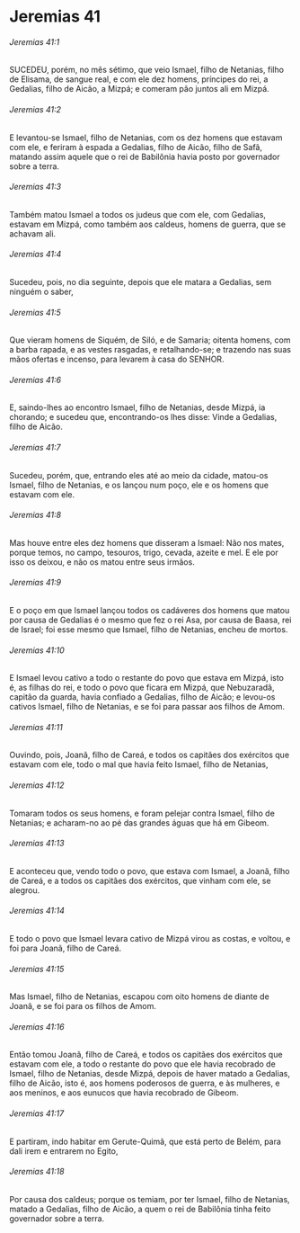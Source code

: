 # Jeremias 41

###### Jeremias 41:1

SUCEDEU, porém, no mês sétimo, que veio Ismael, filho de Netanias, filho de Elisama, de sangue real, e com ele dez homens, príncipes do rei, a Gedalias, filho de Aicão, a Mizpá; e comeram pão juntos ali em Mizpá.

###### Jeremias 41:2

E levantou-se Ismael, filho de Netanias, com os dez homens que estavam com ele, e feriram à espada a Gedalias, filho de Aicão, filho de Safã, matando assim aquele que o rei de Babilônia havia posto por governador sobre a terra.

###### Jeremias 41:3

Também matou Ismael a todos os judeus que com ele, com Gedalias, estavam em Mizpá, como também aos caldeus, homens de guerra, que se achavam ali.

###### Jeremias 41:4

Sucedeu, pois, no dia seguinte, depois que ele matara a Gedalias, sem ninguém o saber,

###### Jeremias 41:5

Que vieram homens de Siquém, de Siló, e de Samaria; oitenta homens, com a barba rapada, e as vestes rasgadas, e retalhando-se; e trazendo nas suas mãos ofertas e incenso, para levarem à casa do SENHOR.

###### Jeremias 41:6

E, saindo-lhes ao encontro Ismael, filho de Netanias, desde Mizpá, ia chorando; e sucedeu que, encontrando-os lhes disse: Vinde a Gedalias, filho de Aicão.

###### Jeremias 41:7

Sucedeu, porém, que, entrando eles até ao meio da cidade, matou-os Ismael, filho de Netanias, e os lançou num poço, ele e os homens que estavam com ele.

###### Jeremias 41:8

Mas houve entre eles dez homens que disseram a Ismael: Não nos mates, porque temos, no campo, tesouros, trigo, cevada, azeite e mel. E ele por isso os deixou, e não os matou entre seus irmãos.

###### Jeremias 41:9

E o poço em que Ismael lançou todos os cadáveres dos homens que matou por causa de Gedalias é o mesmo que fez o rei Asa, por causa de Baasa, rei de Israel; foi esse mesmo que Ismael, filho de Netanias, encheu de mortos.

###### Jeremias 41:10

E Ismael levou cativo a todo o restante do povo que estava em Mizpá, isto é, as filhas do rei, e todo o povo que ficara em Mizpá, que Nebuzaradã, capitão da guarda, havia confiado a Gedalias, filho de Aicão; e levou-os cativos Ismael, filho de Netanias, e se foi para passar aos filhos de Amom.

###### Jeremias 41:11

Ouvindo, pois, Joanã, filho de Careá, e todos os capitães dos exércitos que estavam com ele, todo o mal que havia feito Ismael, filho de Netanias,

###### Jeremias 41:12

Tomaram todos os seus homens, e foram pelejar contra Ismael, filho de Netanias; e acharam-no ao pé das grandes águas que há em Gibeom.

###### Jeremias 41:13

E aconteceu que, vendo todo o povo, que estava com Ismael, a Joanã, filho de Careá, e a todos os capitães dos exércitos, que vinham com ele, se alegrou.

###### Jeremias 41:14

E todo o povo que Ismael levara cativo de Mizpá virou as costas, e voltou, e foi para Joanã, filho de Careá.

###### Jeremias 41:15

Mas Ismael, filho de Netanias, escapou com oito homens de diante de Joanã, e se foi para os filhos de Amom.

###### Jeremias 41:16

Então tomou Joanã, filho de Careá, e todos os capitães dos exércitos que estavam com ele, a todo o restante do povo que ele havia recobrado de Ismael, filho de Netanias, desde Mizpá, depois de haver matado a Gedalias, filho de Aicão, isto é, aos homens poderosos de guerra, e às mulheres, e aos meninos, e aos eunucos que havia recobrado de Gibeom.

###### Jeremias 41:17

E partiram, indo habitar em Gerute-Quimã, que está perto de Belém, para dali irem e entrarem no Egito,

###### Jeremias 41:18

Por causa dos caldeus; porque os temiam, por ter Ismael, filho de Netanias, matado a Gedalias, filho de Aicão, a quem o rei de Babilônia tinha feito governador sobre a terra.

